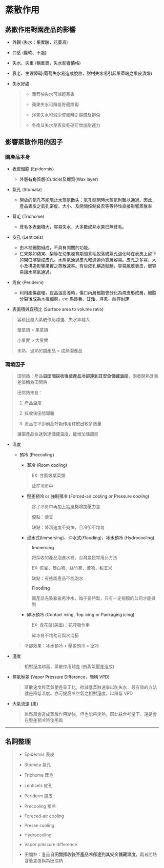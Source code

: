 # 蒸散作用

## 蒸散作用對園產品的影響

+ 外觀 (失水：果實皺，花萎凋)

+ 口感 (變軟、不脆)

+ 失水、失重 (稱重賣，失水影響價格)

+ 衰老、生理障礙(葡萄失水易造成脫粒，甜柑失水易引起果蒂端之果皮潰爛)

+ 失水好處
  
  > + 葡萄柚失水可減輕寒害
  > 
  > + 蘋果失水可降低貯藏障礙
  > 
  > + 洋蔥失水可減少貯藏時之腐爛及損傷
  > 
  > + 冬南瓜失水至表皮乾硬可增加耐運力

## 影響蒸散作用的因子

### 園產品本身

+ 表皮細胞 (Epidermis)
  
  + 外層有角質層(Cuticle)及蠟質(Wax layer)

+ 氣孔 (Stomata)
  
  + 開放的氣孔不能阻止水蒸氣散失；氣孔關閉時水蒸氣則難以通過。因此，產品表皮之氣孔密度、大小、及開關控制良否等等特性直接影響蒸散率

+ 茸毛 (Trichome)
  
  + 茸毛多表面積大，容易失水，大多數成熟水果已無茸毛。

+ 皮孔 (Lenticels)
  
  + 由木栓細胞組成，不具有開關的功能。
  + 仁果類如蘋果、梨等在幼果發育期間茸毛脫落或氣孔退化時在表皮上留下的開口演變成皮孔。水蒸氣通過皮孔較通過角質層容易。皮孔之多寡、大小及構造影響果實之蒸散速率。有些皮孔構造鬆馳，容易脫離表皮，很容易讓水蒸氣通過。

+ 周皮 (Periderm)
  
  + 利用癒傷處理，在高溫高溼時，傷口內層細胞會分化為周皮形成層，細胞分裂後成為木栓細胞，ex: 馬鈴薯、甘藷、洋蔥，耐摔耐運

+ 表面積與容積比 (Surface area to volume ratio)

> 容積比越大蒸散作用越強、失水率越大
> 
> 葉菜類 > 果菜類
> 
> 小果實 > 大果實
> 
> 未熟、過熟的園產品 > 成熟園產品

### 環境因子

> 田間熱：產品**自田間採收後至產品冷卻達到其安全儲藏溫度**，兩者間熱含量差值稱為田間熱
> 
> 田間熱來自：
> 
> 1. 產品溫度
> 
> 2. 採收後田間曝曬
> 
> 3. 產品在冷卻前高呼吸作用釋放出較多熱量
> 
> 讓園產品快速到達儲藏溫度，能增加儲藏間

+ 溫度
  
  + 預冷 (Precooling)
    
    + 室冷 (Room cooling)
    
    > EX: 甘藍等葉菜類
    > 
    > 放在冷房中
    
    + 壓差預冷 or 強制預冷 (Forced-air cooling or Pressure cooling)
    
    > 除了冷房中再加上抽風機增加壓力差
    > 
    > 優點：便宜
    > 
    > 缺點：降溫速度不夠快，且冷卻不均匀
    
    + 浸水式(Immersing)、沖水式(Flooding)、冰水預冷 (Hydrocooling)
    
    > **Immersing**
    > 
    > 把採收的產品泡進水裡，台灣農民常用此方法
    > 
    > EX: 菜豆、筊白筍、絲竹筍、蘆筍、甜玉米
    > 
    > 缺點：有些園產品不能泡水
    > 
    > **Flooding**
    > 
    > 園產品先裝箱後再沖水，箱子要特製，只有一定規模的公司才能做到
    
    + 碎冰預冷 (Contact icing, Top icing or Packaging icing)
    
    > EX: 青花菜(美國)：花呼吸作用
    > 
    > 碎冰易不均匀可與水混搭
  
  > 冷卻效果：冰水預冷 > 壓差預冷 > 室冷

+ 溼度
  
  > 相對溼度越高，蒸散作用越差 (由蒸氣壓差造成)

+ 蒸氣壓差 (Vapor Pressure Difference，簡稱 VPD)
  
  > 蒸散速度與蒸氣壓差呈正比，欲減低蒸散速率以防失水，最有效的方法就是降低溫度。亦可提高冷空氣之相對溼度，以降低 VPD

+ 大氣流速 (風)
  
  > 雖然風會造成蒸散作用變強，但也能帶走熱，因此綜合考量下，還是會在壓差預冷時使用風

---

## 名詞整理

> + Epidermis  表皮
> 
> + Stomata 氣孔
> 
> + Trichome 茸毛
> 
> + Lenticels 皮孔
> 
> + Periderm 周皮
> 
> + Precooling 預冷
> 
> + Foreced-air cooling
> 
> + Presse cooling
> 
> + Hydrocooling
> 
> + Vapor pressure difference
> 
> + 田間熱：產品**自田間採收後至產品冷卻達到其安全儲藏溫度**，兩者間熱含量差值稱為田間熱
